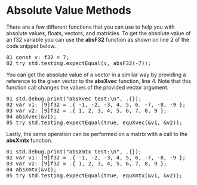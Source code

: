 # Absolute Value Methods

There are a few different functions that you can use to help you with absolute values, floats, vectors, and matricies. To get the absolute value of an f32 variable you can use the <b>absF32</b> function as shown on line 2 of the code snippet below.

<!-- //"XMTX: absF32 test" -->
<pre>
01 const v: f32 = 7;
02 try std.testing.expectEqual(v, absF32(-7));
</pre>

You can get the absolute value of a vector in a similar way by providing a reference to the given vector to the <b>absXvec</b> function, line 4. Note that this function call changes the values of the provided vector argument.

<!-- //"XMTX: absXvec test" -->
<pre>
01 std.debug.print("absXvec test:\n", .{});
02 var v1: [9]f32 = .{ -1, -2, -3, 4, 5, 6, -7, -8, -9 };
03 var v2: [9]f32 = .{ 1, 2, 3, 4, 5, 6, 7, 8, 9 };
04 absXvec(&v1);
05 try std.testing.expectEqual(true, equXvec(&v1, &v2));
</pre>

Lastly, the same operation can be performed on a matrix with a call to the <b>absXmtx</b> function.

<!-- //"XMTX: absXmtx test" -->
<pre>
01 std.debug.print("absXmtx test:\n", .{});
02 var v1: [9]f32 = .{ -1, -2, -3, 4, 5, 6, -7, -8, -9 };
03 var v2: [9]f32 = .{ 1, 2, 3, 4, 5, 6, 7, 8, 9 };
04 absXmtx(&v1);
05 try std.testing.expectEqual(true, equXmtx(&v1, &v2));
</pre>